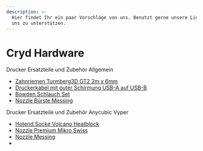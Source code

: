 ```yaml
---
description: >-
  Hier findet Ihr ein paar Vorschläge von uns. Benutzt gerne unsere Links, um
  uns zu unterstützen.
---
```


# Cryd Hardware

Drucker Ersatzteile und Zubehör Allgemein&#x20;

* [Zahnriemen Turmberg3D GT2 2m x 6mm](https://amzn.to/3nbefn0)
* [Druckerkabel mit guter Schirmung USB-A auf USB-B](https://amzn.to/34KWZ1G)
* [Bowden Schlauch Set](https://amzn.to/3GnxHEn)
* [Nozzle Bürste Messing](https://amzn.to/3MQLEhu)

Drucker Ersatzteile und Zubehör Anycubic Vyper

* [Hotend Socke Volcano Heatblock ](https://amzn.to/3JaM5lr)
* [Nozzle Premium Mikro Swiss](https://amzn.to/3BuEfzF)
* [Nozzle Messing](https://amzn.to/31DyaDC)
*



